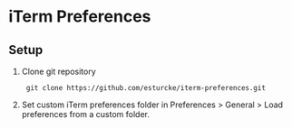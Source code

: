 # iTerm Preferences

## Setup

1. Clone git repository

        git clone https://github.com/esturcke/iterm-preferences.git

2. Set custom iTerm preferences folder in Preferences > General > Load preferences from a custom folder.
